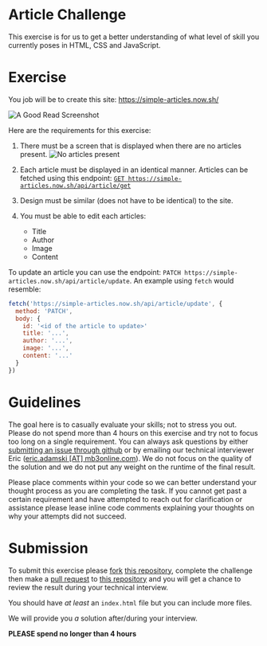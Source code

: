 # Article Challenge

This exercise is for us to get a better understanding of what level of skill you currently poses in HTML, CSS and JavaScript.

# Exercise

You job will be to create this site: https://simple-articles.now.sh/

![A Good Read Screenshot](https://user-images.githubusercontent.com/6516758/66052669-fc771700-e4fe-11e9-9700-70ce23585b09.png)

Here are the requirements for this exercise:

1. There must be a screen that is displayed when there are no articles present.
![No articles present](https://user-images.githubusercontent.com/6516758/66052884-57a90980-e4ff-11e9-86e4-235c21ff2e59.png)

2. Each article must be displayed in an identical manner. Articles can be fetched using this endpoint: [`GET https://simple-articles.now.sh/api/article/get`](https://simple-articles.now.sh/api/article/get)

3. Design must be similar (does not have to be identical) to the site.

4. You must be able to edit each articles:
    - Title
    - Author
    - Image
    - Content

  To update an article you can use the endpoint: `PATCH https://simple-articles.now.sh/api/article/update`. An example using `fetch` would resemble:

  ```javascript
  fetch('https://simple-articles.now.sh/api/article/update', {
    method: 'PATCH',
    body: {
      id: '<id of the article to update>'
      title: '...',
      author: '...',
      image: '...',
      content: '...'
    }
  })
  ```

# Guidelines

The goal here is to casually evaluate your skills; not to stress you out. Please do not spend more than 4 hours on this exercise and try not to focus too long on a single requirement. You can always ask questions by either [submitting an issue through github](https://github.com/mb3online/article-challenge/issues/new) or by emailing our technical interviewer Eric ([eric.adamski [AT] mb3online.com](mailto:eric.adamski@mb3online.com)). We do not focus on the quality of the solution and we do not put any weight on the runtime of the final result.

Please place comments within your code so we can better understand your thought process as you are completing the task. If you cannot get past a certain requirement and have attempted to reach out for clarification or assistance please lease inline code comments explaining your thoughts on why your attempts did not succeed.

# Submission

To submit this exercise please [fork](https://help.github.com/en/articles/fork-a-repo) [this repository](https://github.com/mb3online/article-challenge), complete the challenge then make a [pull request](https://help.github.com/en/articles/about-pull-requests) to [this repository](https://github.com/mb3online/article-challenge) and you will get a chance to review the result during your technical interview.

You should have _at least_ an `index.html` file but you can include more files.

We will provide you _a_ solution after/during your interview.

**PLEASE spend no longer than 4 hours**
